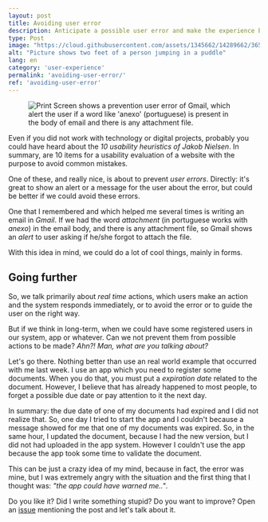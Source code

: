 ```yaml
---
layout: post
title: Avoiding user error
description: Anticipate a possible user error and make the experience better.
type: Post
image: "https://cloud.githubusercontent.com/assets/1345662/14289662/365c31fe-fb32-11e5-9da0-20ff8216417e.jpg"
alt: "Picture shows two feet of a person jumping in a puddle"
lang: en
category: 'user-experience'
permalink: 'avoiding-user-error/'
ref: 'avoiding-user-error'
---
```


<figure class="thumb-right loading">
    <img src="https://cloud.githubusercontent.com/assets/1345662/14282421/9b6c48c2-fb14-11e5-8823-08ce793e60e1.png" alt="Print Screen shows a prevention user error of Gmail, which alert the user if a word like 'anexo' (portuguese) is present in the body of email and there is any attachment file.">
</figure>

Even if you did not work with technology or digital projects, probably you could have heard about the *10 usability heuristics of Jakob Nielsen*. In summary, are 10 items for a usability evaluation of a website with the purpose to avoid common mistakes.

One of these, and really nice, is about to prevent *user errors*. Directly: it's great to show an alert or a message for the user about the error, but could be better if we could avoid these errors.

One that I remembered and which helped me several times is writing an email in *Gmail*. If we had the word *attachment* (in portuguese works with *anexo*) in the email body, and there is any attachment file, so Gmail shows an *alert* to user asking if he/she forgot to attach the file.

With this idea in mind, we could do a lot of cool things, mainly in forms.

## Going further

So, we talk primarily about *real time* actions, which users make an action and the system responds immediately, or to avoid the error or to guide the user on the right way.

But if we think in long-term, when we could have some registered users in our system, app or whatever. Can we not prevent them from possible actions to be made? *Ahn?! Man, what are you talking about?*

Let's go there. Nothing better than use an real world example that occurred with me last week. I use an app which you need to register some documents. When you do that, you must put a *expiration date* related to the document. However, I believe that has already happened to most people, to forget a possible due date or pay attention to it the next day.

In summary: the due date of one of my documents had expired and I did not realize that. So, one day I tried to start the app and I couldn't because a message showed for me that one of my documents was expired. So, in the same hour, I updated the document, because I had the new version, but I did not had uploaded in the app system. However I couldn't use the app because the app took some time to validate the document.

This can be just a crazy idea of my mind, because in fact, the error was mine, but I was extremely angry with the situation and the first thing that I thought was: *"the app could have warned me.."*.

Do you like it? Did I write something stupid? Do you want to improve? Open an [issue](https://github.com/raphaelfabeni/raphaelfabeni.github.io/issues) mentioning the post and let's talk about it.
